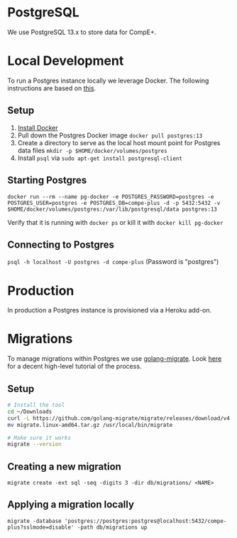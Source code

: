 # PostgreSQL

We use PostgreSQL 13.x to store data for CompE+.

# Local Development

To run a Postgres instance locally we leverage Docker. The following instructions are based on [this](https://hackernoon.com/dont-install-postgres-docker-pull-postgres-bee20e200198).

## Setup

1. [Install Docker](https://www.docker.com/get-started)
2. Pull down the Postgres Docker image `docker pull postgres:13`
3. Create a directory to serve as the local host mount point for Postgres data files `mkdir -p $HOME/docker/volumes/postgres`
4. Install `psql` via `sudo apt-get install postgresql-client`

## Starting Postgres

`docker run --rm --name pg-docker -e POSTGRES_PASSWORD=postgres -e POSTGRES_USER=postgres -e POSTGRES_DB=compe-plus -d -p 5432:5432 -v $HOME/docker/volumes/postgres:/var/lib/postgresql/data postgres:13`

Verify that it is running with `docker ps` or kill it with `docker kill pg-docker`

## Connecting to Postgres

`psql -h localhost -U postgres -d compe-plus` (Password is "postgres")

# Production

In production a Postgres instance is provisioned via a Heroku add-on.

# Migrations

To manage migrations within Postgres we use [golang-migrate](https://github.com/golang-migrate/migrate). Look [here](https://github.com/golang-migrate/migrate/blob/master/database/postgres/TUTORIAL.md) for a decent high-level tutorial of the process.

## Setup

```bash
# Install the tool
cd ~/Downloads
curl -L https://github.com/golang-migrate/migrate/releases/download/v4.14.1/migrate.linux-amd64.tar.gz | tar xvz
mv migrate.linux-amd64.tar.gz /usr/local/bin/migrate

# Make sure it works
migrate --version
```

## Creating a new migration

`migrate create -ext sql -seq -digits 3 -dir db/migrations/ <NAME>`

## Applying a migration locally

`migrate -database 'postgres://postgres:postgres@localhost:5432/compe-plus?sslmode=disable' -path db/migrations up`
